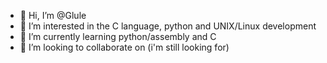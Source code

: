 - 👋 Hi, I’m @Glule
- 👀 I’m interested in the C language, python and UNIX/Linux development
- 🌱 I’m currently learning python/assembly and C
- 💞️ I’m looking to collaborate on (i'm still looking for)

<!---
eric8778/eric8778 is a ✨ special ✨ repository because its `README.md` (this file) appears on your GitHub profile.
You can click the Preview link to take a look at your changes.
--->
